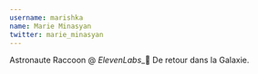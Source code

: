 ```yaml
---
username: marishka
name: Marie Minasyan
twitter: marie_minasyan
---
```

Astronaute Raccoon @ *ElevenLabs*_🚀
De retour dans la Galaxie.
